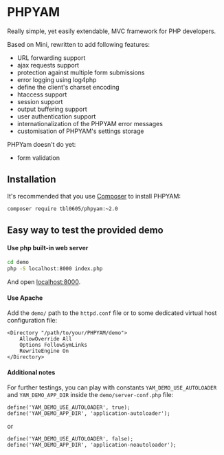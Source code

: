 # PHPYAM

Really simple, yet easily extendable, MVC framework for PHP developers.

Based on Mini, rewritten to add following features:
- URL forwarding support
- ajax requests support
- protection against multiple form submissions
- error logging using log4php
- define the client's charset encoding
- htaccess support
- session support
- output buffering support
- user authentication support
- internationalization of the PHPYAM error messages
- customisation of PHPYAM's settings storage

PHPYam doesn't do yet:
- form validation

## Installation

It's recommended that you use [Composer](https://getcomposer.org/) to install PHPYAM:

```bash
composer require tbl0605/phpyam:~2.0
```

## Easy way to test the provided demo

#### Use php built-in web server

```bash
cd demo
php -S localhost:8000 index.php
```

And open [localhost:8000](http://localhost:8000).

#### Use Apache

Add the `demo/` path to the `httpd.conf` file or to some dedicated virtual host configuration file:

```
<Directory "/path/to/your/PHPYAM/demo">
	AllowOverride All
	Options FollowSymLinks
	RewriteEngine On
</Directory>
```

#### Additional notes

For further testings, you can play with constants `YAM_DEMO_USE_AUTOLOADER` and `YAM_DEMO_APP_DIR`
inside the `demo/server-conf.php` file:

```
define('YAM_DEMO_USE_AUTOLOADER', true);
define('YAM_DEMO_APP_DIR', 'application-autoloader');
```

or

```
define('YAM_DEMO_USE_AUTOLOADER', false);
define('YAM_DEMO_APP_DIR', 'application-noautoloader');
```
